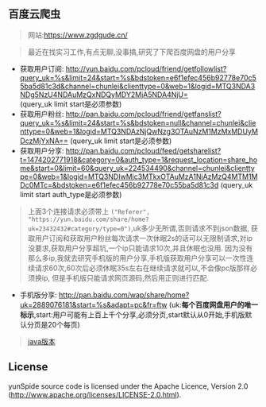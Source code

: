 百度云爬虫
-----
> 网站:https://www.zgdgude.cn/

> 最近在找实习工作,有点无聊,没事搞,研究了下爬百度网盘的用户分享

- 获取用户订阅:
 http://yun.baidu.com/pcloud/friend/getfollowlist?query_uk=%s&limit=24&start=%s&bdstoken=e6f1efec456b92778e70c55ba5d81c3d&channel=chunlei&clienttype=0&web=1&logid=MTQ3NDA3NDg5NzU4NDAuMzQxNDQyMDY2MjA5NDA4NjU=  
    (query_uk limit start是必须参数)
- 获取用户粉丝: 
http://pan.baidu.com/pcloud/friend/getfanslist?query_uk=%s&limit=24&start=%s&bdstoken=null&channel=chunlei&clienttype=0&web=1&logid=MTQ3NDAzNjQwNzg3OTAuNzM1MzMxMDUyMDczMjYxNA==
    (query_uk limit start是必须参数)
- 获取用户分享: 
http://pan.baidu.com/pcloud/feed/getsharelist?t=1474202771918&category=0&auth_type=1&request_location=share_home&start=0&limit=60&query_uk=224534490&channel=chunlei&clienttype=0&web=1&logid=MTQ3NDIwMjc3MTkxOTAuMzA1NjAzMzQ4MTM1MDc0MTc=&bdstoken=e6f1efec456b92778e70c55ba5d81c3d
    (query_uk limit start auth_type是必须参数)

 
> 上面3个连接请求必须带上 `("Referer", "https://yun.baidu.com/share/home?uk=23432432#category/type=0")`,uk多少无所谓,否则请求不到json数据,
获取用户订阅和获取用户粉丝每次请求一次休眠2s的话可以无限制请求,对ip没要求,获取用户分享超坑,一个ip只能请求10次,并且休眠也没用.
因为没有那么多ip,我就去研究手机版的用户分享,手机版获取用户分享可以一次性连续请求60次,60次后必须休眠35s左右在继续请求就可以,不会像pc版那样必须换ip,
但是手机版只能请求网页源码,然后用正则进行匹配.

- 手机版分享:
 http://pan.baidu.com/wap/share/home?uk=2889076181&start=%s&adapt=pc&fr=ftw (uk:**每个百度网盘用户的唯一标示**,start:用户可能有上百上千个分享,必须分页,start默认从0开始,手机版默认分页是20个每页)
 
 > [java版本](http://zhangguodong.me/2016/09/18/%E7%88%AC%E5%8F%96%E7%99%BE%E5%BA%A6%E7%BD%91%E7%9B%98%E7%94%A8%E6%88%B7%E5%88%86%E4%BA%AB/)
 
## License

yunSpide source code is licensed under the Apache Licence, Version 2.0 (http://www.apache.org/licenses/LICENSE-2.0.html).
